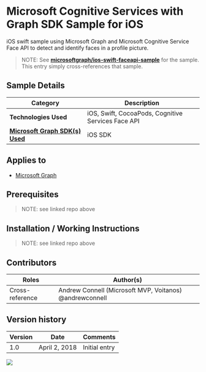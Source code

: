 # Microsoft Cognitive Services with Graph SDK Sample for iOS

iOS swift sample using Microsoft Graph and Microsoft Cognitive Service Face API to detect and identify faces in a profile picture.

> NOTE: See **[microsoftgraph/ios-swift-faceapi-sample](https://github.com/microsoftgraph/ios-swift-faceapi-sample)** for the sample. This entry simply cross-references that sample.

## Sample Details

|               Category               |                    Description                     |
| ------------------------------------ | -------------------------------------------------- |
| **Technologies Used**                | iOS, Swift, CocoaPods, Cognitive Services Face API |
| **[Microsoft Graph SDK(s) Used][1]** | iOS SDK                                            |

## Applies to

* [Microsoft Graph](https://developer.microsoft.com/en-us/graph)

## Prerequisites

> NOTE: see linked repo above

## Installation / Working Instructions

> NOTE: see linked repo above

## Contributors

|      Roles      |                        Author(s)                        |
| --------------- | ------------------------------------------------------- |
| Cross-reference | Andrew Connell (Microsoft MVP, Voitanos) @andrewconnell |

## Version history

| Version |     Date      |   Comments    |
| ------- | ------------- | ------------- |
| 1.0     | April 2, 2018 | Initial entry |

[1]: https://developer.microsoft.com/en-us/graph/code-samples-and-sdks

![](https://telemetry.sharepointpnp.com/msgraph-community-samples/samples/ios-swift-faceapi)